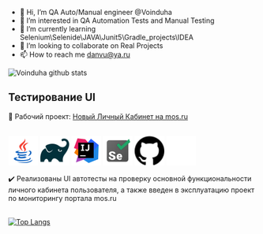 - 👋 Hi, I’m QA Auto/Manual engineer @Voinduha 
- 👀 I’m interested in QA Automation Tests and Manual Testing 
- 🌱 I’m currently learning Selenium\Selenide\JAVA\Junit5\Gradle_projects\IDEA
- 💞️ I’m looking to collaborate on Real Projects
- 📫 How to reach me danvu@ya.ru
<!---
Voinduha/Voinduha is a ✨ special ✨ repository because its `README.md` (this file) appears on your GitHub profile.
You can click the Preview link to take a look at your changes.
--->
![Voinduha github stats](https://github-readme-stats.vercel.app/api?username=voinduha&show_icons=true&theme=tokyonight)

## Тестирование UI
:link: Рабочий проект: <a target="_blank" href="https://www.mos.ru">Новый Личный Кабинет на mos.ru</a></br></br>

<img src="icons/Java.svg" width="60" height="60"> <img src="icons/Gradle.svg" width="60" height="60"> <img src="icons/Idea.svg" width="60" height="60"> <img src="icons/Selenide.svg" width="60" height="60"> <img src="icons/Github.svg" width="60" height="60"> <img src="icons/Allure.svg" width="60" height="60">

:heavy_check_mark: Реализованы UI автотесты на проверку основной функциональности личного кабинета пользователя, а также введен в эксплуатацию проект по мониторингу портала mos.ru</br></br>

[![Top Langs](https://github-readme-stats.vercel.app/api/top-langs/?username=Voinduha&layout=compact)](https://github.com/Voinduha/github-readme-stats) 
